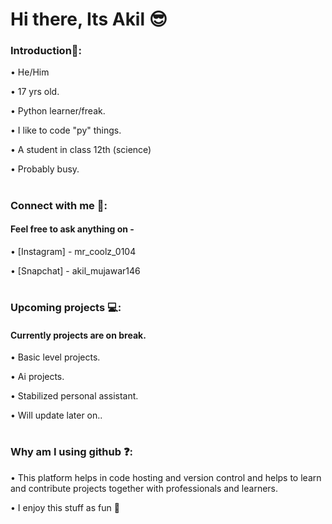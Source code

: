 # Hi there, Its Akil 😎



### Introduction📍:


• He/Him


• 17 yrs old.


• Python learner/freak.


• I like to code "py" things.


• A student in class 12th (science)


• Probably busy.


#


### Connect with me 📲:

####  Feel free to ask anything on -


• [Instagram] - mr_coolz_0104


• [Snapchat] - akil_mujawar146


#




### Upcoming projects 💻:


#### Currently projects are on break.


• Basic level projects.


• Ai projects.


• Stabilized personal assistant.


• Will update later on..


#



### Why am I using github ❓:


• This platform helps in code hosting and version control and helps to learn and contribute projects together with professionals and learners.


• I enjoy this stuff as fun 🙂
